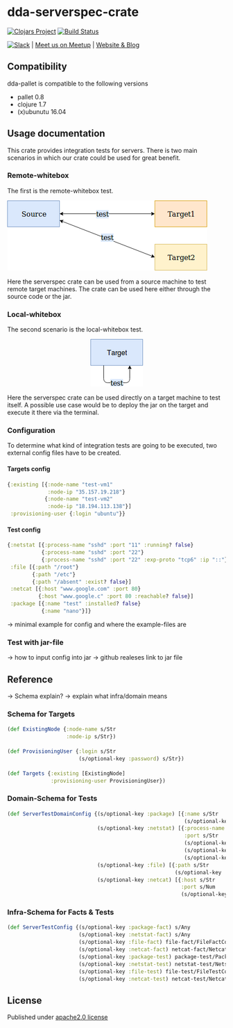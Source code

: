 # dda-serverspec-crate

[![Clojars Project](https://img.shields.io/clojars/v/dda/dda-serverspec-crate.svg)](https://clojars.org/dda/dda-serverspec-crate)
[![Build Status](https://travis-ci.org/DomainDrivenArchitecture/dda-serverspec-crate.svg?branch=master)](https://travis-ci.org/DomainDrivenArchitecture/dda-serverspec-crate)

[![Slack](https://img.shields.io/badge/chat-clojurians-green.svg?style=flat)](http://clojurians.net) | [Meet us on Meetup](https://www.meetup.com/de-DE/preview/dda-pallet-DevOps-Hacking-with-Clojure) | [Website & Blog](https://domaindrivenarchitecture.org)

## Compatibility
dda-pallet is compatible to the following versions
 * pallet 0.8
 * clojure 1.7
 * (x)ubunutu 16.04

## Usage documentation
This crate provides integration tests for servers.
There is two main scenarios in which our crate could be
used for great benefit.
### Remote-whitebox
The first is the remote-whitebox test.

![alt text](./ServerSpecRemoteWhitebox.png "ServerSpecRemoteWhitebox")

Here the serverspec crate can be used from a source machine to test remote target machines.
The crate can be used here either through the source code or the jar.

### Local-whitebox
The second scenario is the local-whitebox test.

<p align="center">
  <img src="./ServerSpecLocalWhitebox.png" alt="ServerSpecLocalWhitebox">
</p>

Here the serverspec crate can be used directly on a target machine to test itself.
A possible use case would be to deploy the jar on the target and execute it there via the terminal.

### Configuration
To determine what kind of integration tests are going to be executed, two external config files have to be created.

#### Targets config
```clojure
{:existing [{:node-name "test-vm1"
             :node-ip "35.157.19.218"}
            {:node-name "test-vm2"
             :node-ip "18.194.113.138"}]
 :provisioning-user {:login "ubuntu"}}
```

#### Test config
```clojure
{:netstat [{:process-name "sshd" :port "11" :running? false}
           {:process-name "sshd" :port "22"}
           {:process-name "sshd" :port "22" :exp-proto "tcp6" :ip "::"}]
 :file [{:path "/root"}
        {:path "/etc"}
        {:path "/absent" :exist? false}]
 :netcat [{:host "www.google.com" :port 80}
          {:host "www.google.c" :port 80 :reachable? false}]
 :package [{:name "test" :installed? false}
           {:name "nano"}]}
```         

-> minimal example for config and where the example-files are

### Test with jar-file
-> how to input config into jar
-> github realeses link to jar file

## Reference
-> Schema explain?
-> explain what infra/domain means
### Schema for Targets

```clojure
(def ExistingNode {:node-name s/Str
                   :node-ip s/Str})

(def ProvisioningUser {:login s/Str
                       (s/optional-key :password) s/Str})

(def Targets {:existing [ExistingNode]
              :provisioning-user ProvisioningUser})
```

### Domain-Schema for Tests

```clojure
(def ServerTestDomainConfig {(s/optional-key :package) [{:name s/Str
                                                         (s/optional-key :installed?) s/Bool}]
                             (s/optional-key :netstat) [{:process-name s/Str
                                                         :port s/Str
                                                         (s/optional-key :running?) s/Bool
                                                         (s/optional-key :ip) s/Str
                                                         (s/optional-key :exp-proto) s/Str}]
                             (s/optional-key :file) [{:path s/Str
                                                      (s/optional-key :exist?) s/Bool}]
                             (s/optional-key :netcat) [{:host s/Str
                                                        :port s/Num
                                                        (s/optional-key :reachable?) s/Bool}]})

```

### Infra-Schema for Facts & Tests
```clojure
(def ServerTestConfig {(s/optional-key :package-fact) s/Any
                       (s/optional-key :netstat-fact) s/Any
                       (s/optional-key :file-fact) file-fact/FileFactConfig
                       (s/optional-key :netcat-fact) netcat-fact/NetcatFactConfig
                       (s/optional-key :package-test) package-test/PackageTestConfig
                       (s/optional-key :netstat-test) netstat-test/NetstatTestConfig
                       (s/optional-key :file-test) file-test/FileTestConfig
                       (s/optional-key :netcat-test) netcat-test/NetcatTestConfig})
```

## License
Published under [apache2.0 license](LICENSE.md)
